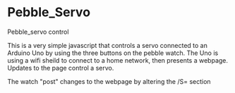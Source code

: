 # Pebble_Servo
Pebble_servo control

This is a very simple javascript that controls a servo connected to an Arduino Uno by using the three buttons on the pebble watch.
The Uno is using a wifi sheild to connect to a home network, then presents a webpage. Updates to the page control a servo.

The watch "post" changes to the webpage by altering the /S= section
